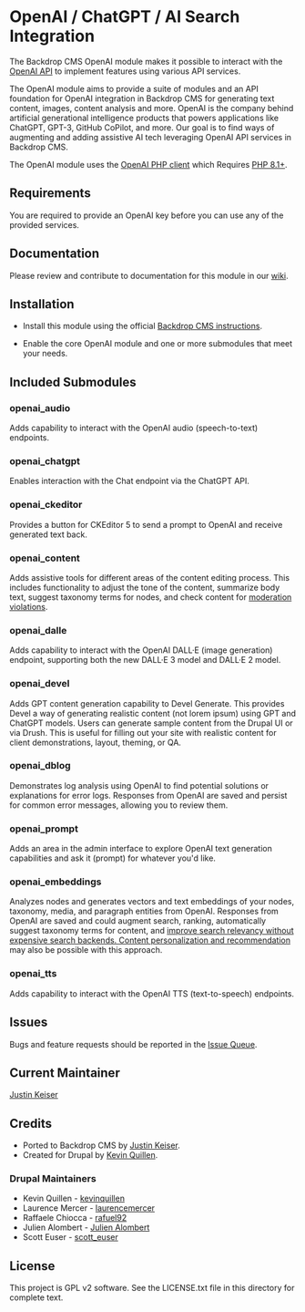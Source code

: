 # OpenAI / ChatGPT / AI Search Integration

The Backdrop CMS OpenAI module makes it possible to interact with the
[OpenAI API](https://openai.com/) to implement features using
various API services.

The OpenAI module aims to provide a suite of modules and an API foundation
for OpenAI integration in Backdrop CMS for generating text content, images, content
analysis and more. OpenAI is the company behind artificial generational
intelligence products that powers applications like ChatGPT, GPT-3, GitHub
CoPilot, and more. Our goal is to find ways of augmenting and adding assistive
AI tech leveraging OpenAI API services in Backdrop CMS.

The OpenAI module uses the [OpenAI PHP client](https://github.com/openai-php/client) which Requires [PHP 8.1+](https://php.net/releases/).

## Requirements

You are required to provide an OpenAI key before you can use
any of the provided services.

## Documentation

Please review and contribute to documentation for this module in our [wiki](https://github.com/backdrop-contrib/openai/wiki).

## Installation

- Install this module using the official [Backdrop CMS instructions](https://backdropcms.org/user-guide/modules).

- Enable the core OpenAI module and one or more submodules that meet your needs.

## Included Submodules

### **openai_audio**
Adds capability to interact with the OpenAI audio (speech-to-text) endpoints.

### **openai_chatgpt**
Enables interaction with the Chat endpoint via the ChatGPT API.

### **openai_ckeditor**
Provides a button for CKEditor 5 to send a prompt to OpenAI and receive generated text back.

### **openai_content**
Adds assistive tools for different areas of the content editing process. This includes functionality to adjust the tone of the content, summarize body text, suggest taxonomy terms for nodes, and check content for [moderation violations](https://platform.openai.com/docs/guides/moderation/overview).

### **openai_dalle**
Adds capability to interact with the OpenAI DALL·E (image generation) endpoint, supporting both the new DALL·E 3 model and DALL·E 2 model.

### **openai_devel**
Adds GPT content generation capability to Devel Generate. This provides Devel a way of generating realistic content (not lorem ipsum) using GPT and ChatGPT models. Users can generate sample content from the Drupal UI or via Drush. This is useful for filling out your site with realistic content for client demonstrations, layout, theming, or QA.

### **openai_dblog**
Demonstrates log analysis using OpenAI to find potential solutions or explanations for error logs. Responses from OpenAI are saved and persist for common error messages, allowing you to review them.

### **openai_prompt**
Adds an area in the admin interface to explore OpenAI text generation capabilities and ask it (prompt) for whatever you'd like.

### **openai_embeddings**
Analyzes nodes and generates vectors and text embeddings of your nodes, taxonomy, media, and paragraph entities from OpenAI. Responses from OpenAI are saved and could augment search, ranking, automatically suggest taxonomy terms for content, and [improve search relevancy without expensive search backends. Content personalization and recommendation](https://www.pinecone.io/) may also be possible with this approach.

### **openai_tts**
Adds capability to interact with the OpenAI TTS (text-to-speech) endpoints.

## Issues

Bugs and feature requests should be reported in the [Issue Queue](https://github.com/backdrop-contrib/openai/issues).

## Current Maintainer

[Justin Keiser](https://github.com/keiserjb)

## Credits

- Ported to Backdrop CMS by [Justin Keiser](https://github.com/keiserjb).
- Created for Drupal by [Kevin Quillen](https://www.drupal.org/u/kevinquillen).

### Drupal Maintainers

- Kevin Quillen - [kevinquillen](https://www.drupal.org/u/kevinquillen)
- Laurence Mercer - [laurencemercer](https://www.drupal.org/u/laurencemercer)
- Raffaele Chiocca - [rafuel92](https://www.drupal.org/u/rafuel92)
- Julien Alombert - [Julien Alombert](https://www.drupal.org/u/julien-alombert)
- Scott Euser - [scott_euser](https://www.drupal.org/u/scott_euser)

## License

This project is GPL v2 software. See the LICENSE.txt file in this directory for complete text.
